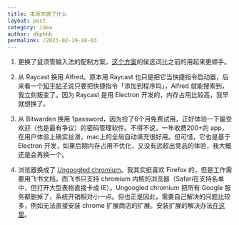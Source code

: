 ```yaml
---
title: 本周末做了什么
layout: post
category: idea
author: dkphhh
permalink: /2023-02-19-18-03
---
```

1. 更换了鼠须管输入法的配制方案，[这个方案](https://github.com/ssnhd/rime)的侯选词比之前的用起来更顺手。

2. 从 Raycast 换用 Alfred。原本用 Raycast 也只是把它当快捷指令启动器，后来看一个[知乎帖子](https://www.zhihu.com/question/520541440)说只要把快捷指令「添加到程序坞」，Alfred 就能搜索到，我立刻叛变了。因为 Raycast 是用 Electron 开发的，内存占用比较高，我早就想换了。

3. 从 Bitwarden 换用 1password，因为捡了6个月免费试用，正好体验一下最受欢迎（也是最有争议）的密码管理软件。不得不说，一年收费200+的 app，在用户体验上确实丝滑，mac上的全局自动填充很好用。但可惜，它也是基于 Electron 开发，如果后期内存占用不优化，又没有远超出竞品的体验，我大概还是会再换一个。

4. 浏览器换成了 [Ungoogled chromium](https://github.com/ungoogled-software/ungoogled-chromium)。我其实挺喜欢 Firefox 的，但是工作需要用飞书文档，而飞书只支持 chromium 内核的浏览器（Safari在支持名单中，但打开大型表格直接卡成 IE）。Ungoogled chromium 把所有 Google 服务都删掉了，系统开销相对小一点。但也正是因此，需要自己解决的问题比较多，例如无法直接安装 chrome 扩展商店的扩展。安装扩展的解决办法[在这里](https://github.com/NeverDecaf/chromium-web-store)。